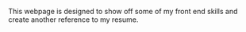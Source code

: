 This webpage is designed to show off some of my front end skills and create another reference to my resume.